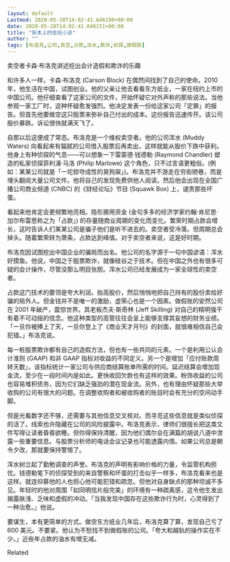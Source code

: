 ```yaml
---
layout: default
Lastmod: 2020-05-28T14:02:41.646198+00:00
date: 2020-05-28T14:02:41.646151+00:00
title: "账本上的低俗小说"
author: ""
tags: [布洛克,公司,卖空,占款,浑水,欺诈,侦探,做假账]
---
```


卖空者卡森·布洛克讲述挖出会计造假和欺诈的乐趣​

和许多人一样，卡森·布洛克 (Carson Block) 在偶然间找到了自己的使命。2010 年，他生活在中国，试图创业。他的父亲让他去看看东方纸业，一家在纽约上市的中国公司。他仔细查看了这家公司的文件，开始怀疑它对外声称的那些说法。当他参观一家工厂时，这种怀疑愈发强烈。他决定发表一份给这家公司「定罪」的报告。但首先他要做空这只股票来弥补自己付出的成本。这份报告迅速传开。该公司股价暴跌。诉讼很快就满天飞了。

自那以后这便成了常态。布洛克是一个维权卖空者。他的公司浑水 (Muddy Waters) 向看起来有猫腻的公司借入股票后再卖出，这样就能从股价下跌中获利。他身上有种侦探的气息——可以想象一下雷蒙德·钱德勒 (Raymond Chandler) 塑造的私家侦探菲利浦·马洛 (Philip Marlowe) 这个角色，只不过言语更粗俗。(例如：某某公司就是「一坨掠夺成性的臭狗屎」)。布洛克并不游走在穷街陋巷，而是埋头翻阅大量公司文件。他将自己的发现免费供他人阅读。然后他会出现在全国广播公司商业频道 (CNBC) 的《财经论坛》节目 (Squawk Box) 上，谴责那些坏蛋。

看起来他肯定会更频繁地亮相。隐形挪用资金 (金句多多的经济学家约翰·肯尼思·加尔布雷思称之为「占款」) 的存量随商业周期的变化而变化。繁荣时期占款会增长，这时告诉人们某某公司是骗子他们是听不进去的。卖空者受冷落。但周期总会掉头。随着繁荣转为萧条，占款达到峰值。对于卖空者来说，这是好时期。

布洛克因试图挖出中国企业的骗局而出名。他公司的名字源于一句中国谚语：浑水好摸鱼。他说，中国之于股票欺诈，就像硅谷之于技术。但在中国之外也有很多可疑的会计操作，尽管没那么明目张胆。浑水公司已经发展成为一家全球性的卖空者。

占款这门技术的要领是夸大利润，抬高股价，然后悄悄地把自己持有的股份卖给好骗的局外人。但金钱并不是唯一的激励，虚荣心也是一个因素。做假账的安然公司在 2001 年破产，震惊世界。其老板杰夫·斯奇林 (Jeff Skilling) 对自己的精明强干有着不可动摇的信念。他这种类型的高管往往会呈上能够支撑其妄想的财务业绩。「一旦你被捧上了天，一旦你登上了《商业天才月刊》的封面，就很难相信自己会犯错。」布洛克说。

每一桩股票欺诈都有自己的造假方法，但也有一些共同的元素。一个是利用公认会计准则 (GAAP) 和非 GAAP 指标对收益的不同定义。另一个是增加「应付账款周转天数」，该指标统计一家公司与供应商结算账单所需的时间。延迟结算会增加现金流，至少在一段时间内是如此。更快收回欠款也有这样的效果。粉饰收益的公司也容易堆积债务，因为它们缺乏强劲的潜在现金流。另外，也有理由怀疑那些大举收购的公司有很大的问题。在调整收购者和被收购者的账目时会有充分的空间动手脚。

但是光看数字还不够，还需要与其他信息交叉核对。而寻觅这些信息就是类似侦探的活了。线索也许隐藏在公司的风险披露中。布洛克表示，律师们很擅长把这类文件写得让读者昏昏欲睡。但你得保持清醒，因为他们偶尔会在满篇的胡说八道中泄露一些重要信息。与股票分析师的电话会议记录也可能透露内情。如果公司总是朝令夕改，那就要保持警惕了。

浑水树立起了勤勉调查的声誉。布洛克的声明有影响价格的力量，令监管机构担忧。钱德勒笔下的侦探受到的来自警察和坏蛋的打击似乎一样多，布洛克看来也是这样。就连仰慕他的人也担心他可能犯错和疏忽。但他对自身缺点的那种坦诚不多见。年轻时的他对周围「如同明信片般完美」的环境有一种疏离感，这令他生发出揭露肤浅、乏味和虚假的冲动。「当我发现中国存在这些欺诈行为时，心灵得到了一种治愈。」他说。

要谋生，本有更简单的方式。做空东方纸业几年后，布洛克算了算，发现自己亏了 600 美元。不要紧。他认为不愁找不到做假账的公司。「夸大和越轨的操作实在不少。」近些年占款的油水有增无减。

Related

